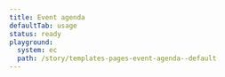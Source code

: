 ```yaml
---
title: Event agenda
defaultTab: usage
status: ready
playground:
  system: ec
  path: /story/templates-pages-event-agenda--default
---
```

